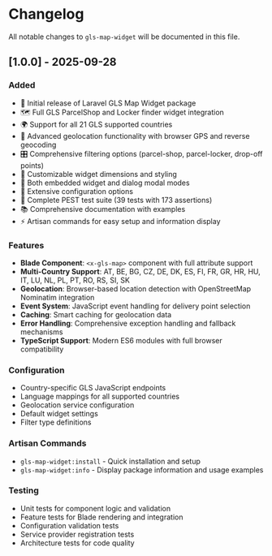 # Changelog

All notable changes to `gls-map-widget` will be documented in this file.

## [1.0.0] - 2025-09-28

### Added
- 🎉 Initial release of Laravel GLS Map Widget package
- 🗺️ Full GLS ParcelShop and Locker finder widget integration
- 🌍 Support for all 21 GLS supported countries
- 📍 Advanced geolocation functionality with browser GPS and reverse geocoding
- 🎛️ Comprehensive filtering options (parcel-shop, parcel-locker, drop-off points)
- 🎨 Customizable widget dimensions and styling
- 📱 Both embedded widget and dialog modal modes
- 🔧 Extensive configuration options
- 🧪 Complete PEST test suite (39 tests with 173 assertions)
- 📚 Comprehensive documentation with examples
- ⚡ Artisan commands for easy setup and information display

### Features
- **Blade Component**: `<x-gls-map>` component with full attribute support
- **Multi-Country Support**: AT, BE, BG, CZ, DE, DK, ES, FI, FR, GR, HR, HU, IT, LU, NL, PL, PT, RO, RS, SI, SK
- **Geolocation**: Browser-based location detection with OpenStreetMap Nominatim integration
- **Event System**: JavaScript event handling for delivery point selection
- **Caching**: Smart caching for geolocation data
- **Error Handling**: Comprehensive exception handling and fallback mechanisms
- **TypeScript Support**: Modern ES6 modules with full browser compatibility

### Configuration
- Country-specific GLS JavaScript endpoints
- Language mappings for all supported countries
- Geolocation service configuration
- Default widget settings
- Filter type definitions

### Artisan Commands
- `gls-map-widget:install` - Quick installation and setup
- `gls-map-widget:info` - Display package information and usage examples

### Testing
- Unit tests for component logic and validation
- Feature tests for Blade rendering and integration  
- Configuration validation tests
- Service provider registration tests
- Architecture tests for code quality
